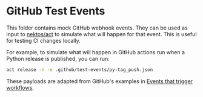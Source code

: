 # GitHub Test Events

This folder contains mock GitHub webhook events. They can be used as input to [nektos/act](https://github.com/nektos/act) to simulate what will happen for that event. This is useful for testing CI changes locally.

For example, to simulate what will happen in GitHub actions run when a Python release is published, you can run:

```sh
act release -n -e .github/test-events/py-tag_push.json
```

These payloads are adapted from GitHub's examples in [Events that trigger workflows](https://docs.github.com/en/actions/using-workflows/events-that-trigger-workflows).
